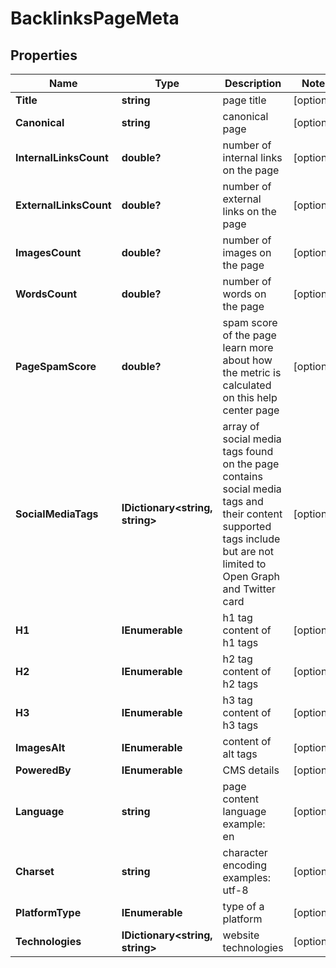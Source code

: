 # BacklinksPageMeta


## Properties

| Name | Type | Description | Notes |
|------------ | ------------- | ------------- | -------------|
**Title** | **string** | page title |[optional]|
**Canonical** | **string** | canonical page |[optional]|
**InternalLinksCount** | **double?** | number of internal links on the page |[optional]|
**ExternalLinksCount** | **double?** | number of external links on the page |[optional]|
**ImagesCount** | **double?** | number of images on the page |[optional]|
**WordsCount** | **double?** | number of words on the page |[optional]|
**PageSpamScore** | **double?** | spam score of the page<br>learn more about how the metric is calculated on this help center page |[optional]|
**SocialMediaTags** | **IDictionary<string, string>** | array of social media tags found on the page<br>contains social media tags and their content<br>supported tags include but are not limited to Open Graph and Twitter card |[optional]|
**H1** | **IEnumerable<string>** | h1 tag<br>content of h1 tags |[optional]|
**H2** | **IEnumerable<string>** | h2 tag<br>content of h2 tags |[optional]|
**H3** | **IEnumerable<string>** | h3 tag<br>content of h3 tags |[optional]|
**ImagesAlt** | **IEnumerable<string>** | content of alt tags |[optional]|
**PoweredBy** | **IEnumerable<string>** | CMS details |[optional]|
**Language** | **string** | page content language<br>example:<br>en |[optional]|
**Charset** | **string** | character encoding<br>examples:<br>utf-8 |[optional]|
**PlatformType** | **IEnumerable<string>** | type of a platform |[optional]|
**Technologies** | **IDictionary<string, string>** | website technologies |[optional]|